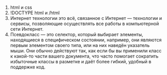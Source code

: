 1. html и css
2. !DOCTYPE html и /html
3. Интернет технологии это всё, связанное с Интернет — технологии и сервисы, позволяющие осуществлять все работы в компьютерной сети Интернет.
4. Псевдокласс — это селектор, который выбирает элементы, находящиеся в специфическом состоянии, например, они являются первым элементом своего типа, или на них наведён указатель мыши. Они обычно действуют так, как если бы вы применили класс к какой-то части вашего документа, что часто помогает сократить избыточные классы в разметке и даёт более гибкий, удобный в поддержке код.
